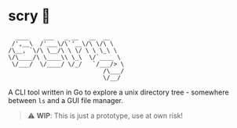 # scry :crystal_ball:

```
  ____    ___   _ __   __  __    
 /',__\  /'___\/\`'__\/\ \/\ \   
/\__, `\/\ \__/\ \ \/ \ \ \_\ \  
\/\____/\ \____\\ \_\  \/`____ \ 
 \/___/  \/____/ \/_/   `/___/> \
                           /\___/
                           \/__/ 
```

A CLI tool written in Go to explore a unix directory tree - somewhere between `ls` and a GUI file manager.

> :warning: **WIP**: This is just a prototype, use at own risk!
